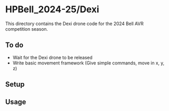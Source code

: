 # HPBell_2024-25/Dexi
This directory contains the Dexi drone code for the 2024 Bell AVR competition season. <!-- Since the Dexi drone wasn't around last year, there is no previous code to draw inspiration from. -->

## To do
- Wait for the Dexi drone to be released
- Write basic movement framework (Give simple commands, move in x, y, z)

## Setup

## Usage
